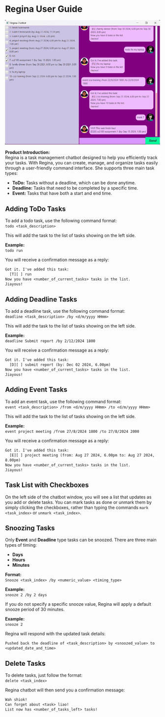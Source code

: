# Regina User Guide

![User Interface](UI.png.png)

**Product Introduction:**  
Regina is a task management chatbot designed to help you efficiently track your tasks. With Regina, you can create, manage, and organize tasks easily through a user-friendly command interface. She supports three main task types:
- **ToDo:** Tasks without a deadline, which can be done anytime.
- **Deadline:** Tasks that need to be completed by a specific time.
- **Event:** Tasks that have both a start and end time.

## Adding ToDo Tasks

To add a todo task, use the following command format:  
`todo <task_description>`

This will add the task to the list of tasks showing on the left side.

**Example:**  
`todo run`

You will receive a confirmation message as a reply:

```
Got it. I've added this task:
  [T][ ] run
Now you have <number_of_current_tasks> tasks in the list.
Jiayous!
```

## Adding Deadline Tasks

To add a deadline task, use the following command format:  
`deadline <task_description> /by <d/m/yyyy HHmm>`

This will add the task to the list of tasks showing on the left side.

**Example:**  
`deadline Submit report /by 2/12/2024 1800`

You will receive a confirmation message as a reply:

```
Got it. I've added this task:
  [D][ ] submit report (by: Dec 02 2024, 6.00pm)
Now you have <number_of_current_tasks> tasks in the list.
Jiayous!
```

## Adding Event Tasks

To add an event task, use the following command format:  
`event <task_description> /from <d/m/yyyy HHmm> /to <d/m/yyyy HHmm>`

This will add the task to the list of tasks showing on the left side.

**Example:**  
`event project meeting /from 27/8/2024 1800 /to 27/8/2024 2000`

You will receive a confirmation message as a reply:

```
Got it. I've added this task:
  [E][ ] project meeting (from: Aug 27 2024, 6.00pm to: Aug 27 2024, 8.00pm)
Now you have <number_of_current_tasks> tasks in the list.
Jiayous!
```

## Task List with Checkboxes

On the left side of the chatbot window, you will see a list that updates as you add or delete tasks. You can mark tasks as done or unmark them by simply clicking the checkboxes, rather than typing the commands `mark <task_index>` or `unmark <task_index>`.

## Snoozing Tasks

Only **Event** and **Deadline** type tasks can be snoozed. There are three main types of timing:
- **Days**
- **Hours**
- **Minutes**

**Format:**  
`Snooze <task_index> /by <numeric_value> <timing_type>`

**Example:**  
`snooze 2 /by 2 days`

If you do not specify a specific snooze value, Regina will apply a default snooze period of 30 minutes.

**Example:**  
`snooze 2`

Regina will respond with the updated task details:
```
Pushed back the deadline of <task_description> by <snoozed_value> to <updated_date_and_time>
```

## Delete Tasks

To delete tasks, just follow the format:  
`delete <task_index>`

Regina chatbot will then send you a confirmation message:
```
Wah shiok!
Can forget about <task> liao!
List now has <number_of_tasks_left> tasks!
```